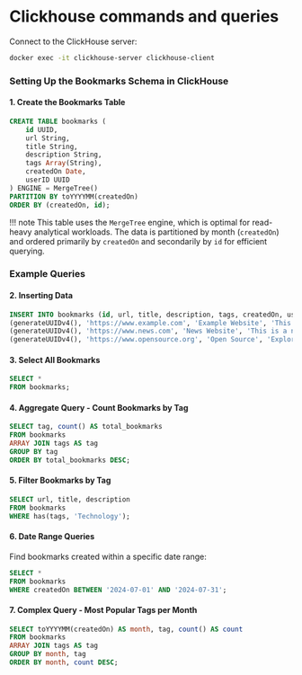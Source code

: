 # Clickhouse commands and queries

Connect to the ClickHouse server:

```bash
docker exec -it clickhouse-server clickhouse-client
```

### Setting Up the Bookmarks Schema in ClickHouse

#### 1. **Create the Bookmarks Table**

```sql
CREATE TABLE bookmarks (
    id UUID,
    url String,
    title String,
    description String,
    tags Array(String),
    createdOn Date,
    userID UUID
) ENGINE = MergeTree()
PARTITION BY toYYYYMM(createdOn)
ORDER BY (createdOn, id);
```

!!! note This table uses the `MergeTree` engine, which is optimal for read-heavy analytical workloads. The data is partitioned by month (`createdOn`) and ordered primarily by `createdOn` and secondarily by `id` for efficient querying.

### Example Queries


#### 2. **Inserting Data**

```sql
INSERT INTO bookmarks (id, url, title, description, tags, createdOn, userID) VALUES
(generateUUIDv4(), 'https://www.example.com', 'Example Website', 'This is an example website.', ['Education', 'Technology'], '2024-07-24', generateUUIDv4()),
(generateUUIDv4(), 'https://www.news.com', 'News Website', 'This is a news website.', ['News', 'Updates'], '2024-07-24', generateUUIDv4()),
(generateUUIDv4(), 'https://www.opensource.org', 'Open Source', 'Explore open source projects.', ['Coding', 'Technology'], '2024-07-24', generateUUIDv4());
```

#### 3. **Select All Bookmarks**

```sql
SELECT *
FROM bookmarks;
```

#### 4. **Aggregate Query - Count Bookmarks by Tag**


```sql
SELECT tag, count() AS total_bookmarks
FROM bookmarks
ARRAY JOIN tags AS tag
GROUP BY tag
ORDER BY total_bookmarks DESC;
```

#### 5. **Filter Bookmarks by Tag**

```sql
SELECT url, title, description
FROM bookmarks
WHERE has(tags, 'Technology');
```

#### 6. **Date Range Queries**

Find bookmarks created within a specific date range:

```sql
SELECT *
FROM bookmarks
WHERE createdOn BETWEEN '2024-07-01' AND '2024-07-31';
```

#### 7. **Complex Query - Most Popular Tags per Month**

```sql
SELECT toYYYYMM(createdOn) AS month, tag, count() AS count
FROM bookmarks
ARRAY JOIN tags AS tag
GROUP BY month, tag
ORDER BY month, count DESC;
```